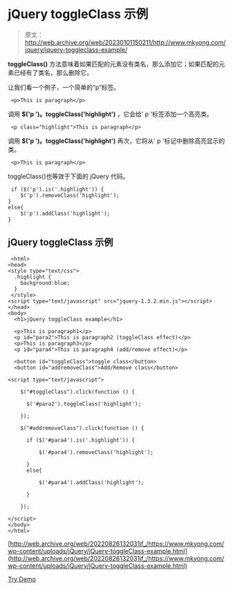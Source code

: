 # jQuery toggleClass 示例

> 原文：<http://web.archive.org/web/20230101150211/http://www.mkyong.com/jquery/jquery-toggleclass-example/>

**toggleClass()** 方法意味着如果匹配的元素没有类名，那么添加它；如果匹配的元素已经有了类名，那么删除它。

让我们看一个例子，一个简单的“p”标签。

```
 <p>This is paragraph</p> 
```

调用 **$('p ')。toggleClass('highlight')** ，它会给' p '标签添加一个高亮类。

```
 <p class="highlight">This is paragraph</p> 
```

调用 **$('p ')。toggleClass('highlight')** 再次，它将从' p '标记中删除高亮显示的类。

```
 <p>This is paragraph</p> 
```

toggleClass()也等效于下面的 jQuery 代码。

```
 if ($('p').is('.highlight')) {
    $('p').removeClass('highlight');
}
else{
    $('p').addClass('highlight');
} 
```

## jQuery toggleClass 示例

```
 <html>
<head>
<style type="text/css">
  .highlight { 
  	background:blue;
  }
 </style>
<script type="text/javascript" src="jquery-1.3.2.min.js"></script>
</head>
<body>
  <h1>jQuery toggleClass example</h1>

  <p>This is paragraph1</p>
  <p id="para2">This is paragraph2 (toggleClass effect)</p>
  <p>This is paragraph3</p>
  <p id="para4">This is paragraph4 (add/remove effect)</p>

  <button id="toggleClass">toggle class</button>
  <button id="addremoveClass">Add/Remove class</button>

<script type="text/javascript">

    $("#toggleClass").click(function () {

	  $('#para2').toggleClass('highlight');

    });

    $("#addremoveClass").click(function () {

	  if ($('#para4').is('.highlight')) {

	      $('#para4').removeClass('highlight');

	  }
	  else{

	      $('#para4').addClass('highlight');

	  }

    });

</script>
</body>
</html> 
```

[http://web.archive.org/web/20220826132031if_/https://www.mkyong.com/wp-content/uploads/jQuery/jQuery-toggleClass-example.html](http://web.archive.org/web/20220826132031if_/https://www.mkyong.com/wp-content/uploads/jQuery/jQuery-toggleClass-example.html)

[Try Demo](http://web.archive.org/web/20220826132031/http://www.mkyong.com/wp-content/uploads/jQuery/jQuery-toggleClass-example.html)<input type="hidden" id="mkyong-current-postId" value="5116">